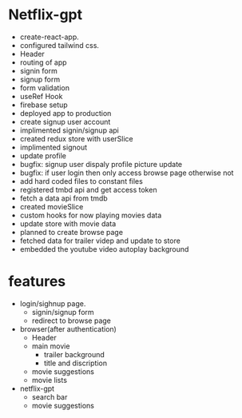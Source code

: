 # Netflix-gpt

- create-react-app.
- configured tailwind css. 
- Header
- routing of app
- signin form
- signup form
- form validation
- useRef Hook
- firebase setup
- deployed app to production
- create signup user account
- implimented signin/signup api
- created redux store with userSlice
- implimented signout
- update profile
- bugfix: signup user dispaly profile picture update
- bugfix: if user login then only access browse page otherwise not
- add hard coded files to constant files
- registered tmbd api and get access token
- fetch a data api from tmdb
- created movieSlice
- custom hooks for now playing movies data
- update store with movie data
- planned to create browse page
- fetched data for trailer videp and update to store
- embedded the youtube video autoplay background



# features

- login/sighnup page.
    - signin/signup form
    - redirect to browse page
- browser(after authentication)
    - Header
    - main movie
        - trailer background
        - title and discription
    - movie suggestions
    - movie lists
- netflix-gpt
    - search bar
    - movie suggestions

